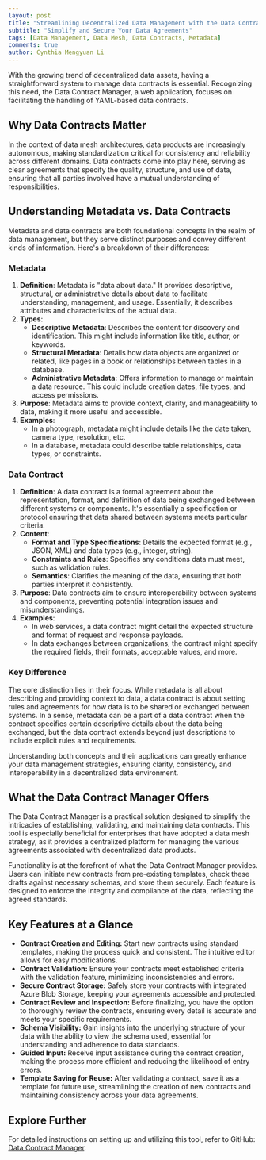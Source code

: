 ```yaml
---
layout: post
title: "Streamlining Decentralized Data Management with the Data Contract Manager"
subtitle: "Simplify and Secure Your Data Agreements"
tags: [Data Management, Data Mesh, Data Contracts, Metadata]
comments: true
author: Cynthia Mengyuan Li
---
```


With the growing trend of decentralized data assets, having a straightforward system to manage data contracts is essential. Recognizing this need, the Data Contract Manager, a web application, focuses on facilitating the handling of YAML-based data contracts.

## Why Data Contracts Matter

In the context of data mesh architectures, data products are increasingly autonomous, making standardization critical for consistency and reliability across different domains. Data contracts come into play here, serving as clear agreements that specify the quality, structure, and use of data, ensuring that all parties involved have a mutual understanding of responsibilities.

## Understanding Metadata vs. Data Contracts

Metadata and data contracts are both foundational concepts in the realm of data management, but they serve distinct purposes and convey different kinds of information. Here's a breakdown of their differences:

### Metadata

1. **Definition**: Metadata is "data about data." It provides descriptive, structural, or administrative details about data to facilitate understanding, management, and usage. Essentially, it describes attributes and characteristics of the actual data.
2. **Types**:
   - **Descriptive Metadata**: Describes the content for discovery and identification. This might include information like title, author, or keywords.
   - **Structural Metadata**: Details how data objects are organized or related, like pages in a book or relationships between tables in a database.
   - **Administrative Metadata**: Offers information to manage or maintain a data resource. This could include creation dates, file types, and access permissions.
3. **Purpose**: Metadata aims to provide context, clarity, and manageability to data, making it more useful and accessible.
4. **Examples**:
   - In a photograph, metadata might include details like the date taken, camera type, resolution, etc.
   - In a database, metadata could describe table relationships, data types, or constraints.

### Data Contract

1. **Definition**: A data contract is a formal agreement about the representation, format, and definition of data being exchanged between different systems or components. It's essentially a specification or protocol ensuring that data shared between systems meets particular criteria.
2. **Content**:
   - **Format and Type Specifications**: Details the expected format (e.g., JSON, XML) and data types (e.g., integer, string).
   - **Constraints and Rules**: Specifies any conditions data must meet, such as validation rules.
   - **Semantics**: Clarifies the meaning of the data, ensuring that both parties interpret it consistently.
3. **Purpose**: Data contracts aim to ensure interoperability between systems and components, preventing potential integration issues and misunderstandings.
4. **Examples**:
   - In web services, a data contract might detail the expected structure and format of request and response payloads.
   - In data exchanges between organizations, the contract might specify the required fields, their formats, acceptable values, and more.

### Key Difference

The core distinction lies in their focus. While metadata is all about describing and providing context to data, a data contract is about setting rules and agreements for how data is to be shared or exchanged between systems. In a sense, metadata can be a part of a data contract when the contract specifies certain descriptive details about the data being exchanged, but the data contract extends beyond just descriptions to include explicit rules and requirements.

Understanding both concepts and their applications can greatly enhance your data management strategies, ensuring clarity, consistency, and interoperability in a decentralized data environment.

## What the Data Contract Manager Offers

The Data Contract Manager is a practical solution designed to simplify the intricacies of establishing, validating, and maintaining data contracts. This tool is especially beneficial for enterprises that have adopted a data mesh strategy, as it provides a centralized platform for managing the various agreements associated with decentralized data products.

Functionality is at the forefront of what the Data Contract Manager provides. Users can initiate new contracts from pre-existing templates, check these drafts against necessary schemas, and store them securely. Each feature is designed to enforce the integrity and compliance of the data, reflecting the agreed standards.

## Key Features at a Glance

- **Contract Creation and Editing:** Start new contracts using standard templates, making the process quick and consistent. The intuitive editor allows for easy modifications.
- **Contract Validation:** Ensure your contracts meet established criteria with the validation feature, minimizing inconsistencies and errors.
- **Secure Contract Storage:** Safely store your contracts with integrated Azure Blob Storage, keeping your agreements accessible and protected.
- **Contract Review and Inspection:** Before finalizing, you have the option to thoroughly review the contracts, ensuring every detail is accurate and meets your specific requirements.
- **Schema Visibility:** Gain insights into the underlying structure of your data with the ability to view the schema used, essential for understanding and adherence to data standards.
- **Guided Input:** Receive input assistance during the contract creation, making the process more efficient and reducing the likelihood of entry errors.
- **Template Saving for Reuse:** After validating a contract, save it as a template for future use, streamlining the creation of new contracts and maintaining consistency across your data agreements.

## Explore Further

For detailed instructions on setting up and utilizing this tool, refer to GitHub: [Data Contract Manager](https://github.com/volvo-cars/data-contract-manager).
